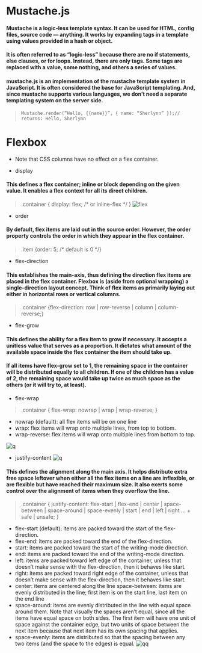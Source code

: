 # Mustache.js
#### Mustache is a logic-less template syntax. It can be used for HTML, config files, source code — anything. It works by expanding tags in a template using values provided in a hash or object.
#### It is often referred to as “logic-less” because there are no if statements, else clauses, or for loops. Instead, there are only tags. Some tags are replaced with a value, some nothing, and others a series of values.
#### mustache.js is an implementation of the mustache template system in JavaScript. It is often considered the base for JavaScript templating. And, since mustache supports various languages, we don’t need a separate templating system on the server side.
> `Mustache.render(“Hello, {{name}}”, { name: “Sherlynn” });// returns: Hello, Sherlynn`
# Flexbox
* Note that CSS columns have no effect on a flex container.
- display
#### This defines a flex container; inline or block depending on the given value. It enables a flex context for all its direct children.

>.container { display: flex;  /* or inline-flex */ }
![flex](https://css-tricks.com/wp-content/uploads/2018/10/order.svg)
- order
#### By default, flex items are laid out in the source order. However, the order property controls the order in which they appear in the flex container.
> .item {order: 5; /* default is 0 */}
- flex-direction
#### This establishes the main-axis, thus defining the direction flex items are placed in the flex container. Flexbox is (aside from optional wrapping) a single-direction layout concept. Think of flex items as primarily laying out either in horizontal rows or vertical columns.

> .container {flex-direction: row | row-reverse | column | column-reverse;}

- flex-grow

#### This defines the ability for a flex item to grow if necessary. It accepts a unitless value that serves as a proportion. It dictates what amount of the available space inside the flex container the item should take up.

#### If all items have flex-grow set to 1, the remaining space in the container will be distributed equally to all children. If one of the children has a value of 2, the remaining space would take up twice as much space as the others (or it will try to, at least).

- flex-wrap
> .container { flex-wrap: nowrap | wrap | wrap-reverse; }
* nowrap (default): all flex items will be on one line
* wrap: flex items will wrap onto multiple lines, from top to bottom.
* wrap-reverse: flex items will wrap onto multiple lines from bottom to top.

![q](https://css-tricks.com/wp-content/uploads/2018/10/flex-wrap.svg)

- justify-content
![q](https://css-tricks.com/wp-content/uploads/2018/10/justify-content.svg)
#### This defines the alignment along the main axis. It helps distribute extra free space leftover when either all the flex items on a line are inflexible, or are flexible but have reached their maximum size. It also exerts some control over the alignment of items when they overflow the line.

>.container {
>  justify-content: flex-start | flex-end | center | space-between | space-around | space-evenly | start | end | left | right ... + safe | unsafe;
>  }
* flex-start (default): items are packed toward the start of the flex-direction.
* flex-end: items are packed toward the end of the flex-direction.
* start: items are packed toward the start of the writing-mode direction.
* end: items are packed toward the end of the writing-mode direction.
* left: items are packed toward left edge of the container, unless that doesn’t make sense with the flex-direction, then it behaves like start.
* right: items are packed toward right edge of the container, unless that doesn’t make sense with the flex-direction, then it behaves like start.
* center: items are centered along the line
space-between: items are evenly distributed in the line; first item is on the start line, last item on the end line
* space-around: items are evenly distributed in the line with equal space around them. Note that visually the spaces aren’t equal, since all the items have equal space on both sides. The first item will have one unit of space against the container edge, but two units of space between the next item because that next item has its own spacing that applies.
* space-evenly: items are distributed so that the spacing between any two items (and the space to the edges) is equal.
![qq](https://css-tricks.com/wp-content/uploads/2018/10/align-content.svg)